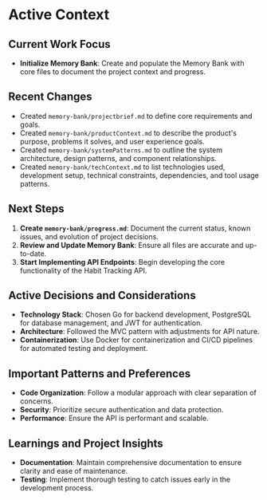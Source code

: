 # Active Context

## Current Work Focus

- **Initialize Memory Bank**: Create and populate the Memory Bank with core files to document the project context and progress.

## Recent Changes

- Created `memory-bank/projectbrief.md` to define core requirements and goals.
- Created `memory-bank/productContext.md` to describe the product's purpose, problems it solves, and user experience goals.
- Created `memory-bank/systemPatterns.md` to outline the system architecture, design patterns, and component relationships.
- Created `memory-bank/techContext.md` to list technologies used, development setup, technical constraints, dependencies, and tool usage patterns.

## Next Steps

1. **Create `memory-bank/progress.md`**: Document the current status, known issues, and evolution of project decisions.
2. **Review and Update Memory Bank**: Ensure all files are accurate and up-to-date.
3. **Start Implementing API Endpoints**: Begin developing the core functionality of the Habit Tracking API.

## Active Decisions and Considerations

- **Technology Stack**: Chosen Go for backend development, PostgreSQL for database management, and JWT for authentication.
- **Architecture**: Followed the MVC pattern with adjustments for API nature.
- **Containerization**: Use Docker for containerization and CI/CD pipelines for automated testing and deployment.

## Important Patterns and Preferences

- **Code Organization**: Follow a modular approach with clear separation of concerns.
- **Security**: Prioritize secure authentication and data protection.
- **Performance**: Ensure the API is performant and scalable.

## Learnings and Project Insights

- **Documentation**: Maintain comprehensive documentation to ensure clarity and ease of maintenance.
- **Testing**: Implement thorough testing to catch issues early in the development process.
